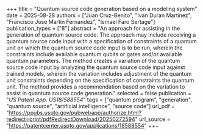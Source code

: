 +++
title = "Quantum source code generation based on a modeling system"
date = 2025-08-28
authors = ["Juan Cruz-Benito", "Ivan Duran Martinez", "Francisco Jose Martin Fernandez", "Ismael Faro Sertage"]
publication_types = ["8"]
abstract = "An approach for assisting in the generation of quantum source code. The approach may include receiving a quantum source code input with a specification of constraints of a quantum unit on which the quantum source code input is to be run, wherein the constraints include available quantum qubits or gates and/or available quantum parameters. The method creates a variation of the quantum source code input by analyzing the quantum source code input against trained models, wherein the variation includes adjustment of the quantum unit constraints depending on the specification of constraints the quantum unit. The method provides a recommendation based on the variation to assist in quantum source code generation."
selected = false
publication = "*US Patent App. US18/588554*"
tags = ["quantum program", "generation", "quantum source", "artificial intelligence", "source code"]
url_pdf = "https://ppubs.uspto.gov/pubwebapp/authorize.html?redirect=print/pdfRedirectDownload/20250272594"
url_source = "https://patentcenter.uspto.gov/applications/18588554"
+++
